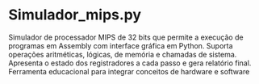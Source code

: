 # Simulador_mips.py
Simulador de processador MIPS de 32 bits que permite a execução de programas em Assembly com interface gráfica em Python. Suporta operações aritméticas, lógicas, de memória e chamadas de sistema. Apresenta o estado dos registradores a cada passo e gera relatório final. Ferramenta educacional para integrar conceitos de hardware e software
